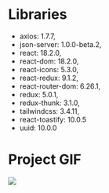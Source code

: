 # Libraries

- axios: 1.7.7,
- json-server: 1.0.0-beta.2,
- react: 18.2.0,
- react-dom: 18.2.0,
- react-icons: 5.3.0,
- react-redux: 9.1.2,
- react-router-dom: 6.26.1,
- redux: 5.0.1,
- redux-thunk: 3.1.0,
- tailwindcss: 3.4.11,
- react-toastify: 10.0.5
- uuid: 10.0.0

<h1>Project GIF</h1>

![](ThunkSepeti.gif)
